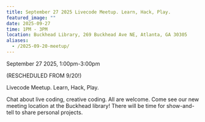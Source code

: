 ```yaml
---
title: September 27 2025 Livecode Meetup. Learn, Hack, Play.
featured_image: ""
date: 2025-09-27
time: 1PM - 3PM
location: Buckhead Library, 269 Buckhead Ave NE, Atlanta, GA 30305
aliases:
  - /2025-09-20-meetup/
---
```

September 27 2025, 1:00pm-3:00pm

(RESCHEDULED FROM 9/20!)

Livecode Meetup. Learn, Hack, Play.

Chat about live coding, creative coding. All are welcome. Come see our new meeting location at the Buckhead library! There will be time for show-and-tell to share personal projects.

